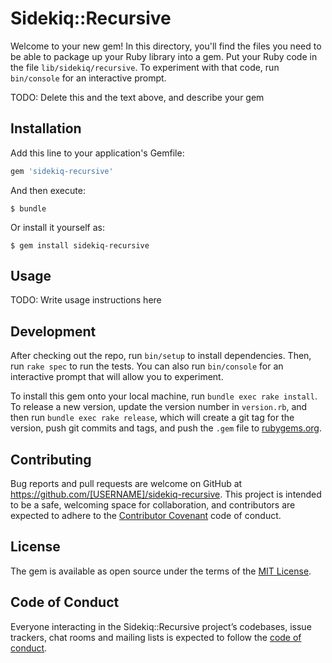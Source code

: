 # Sidekiq::Recursive

Welcome to your new gem! In this directory, you'll find the files you need to be able to package up your Ruby library into a gem. Put your Ruby code in the file `lib/sidekiq/recursive`. To experiment with that code, run `bin/console` for an interactive prompt.

TODO: Delete this and the text above, and describe your gem

## Installation

Add this line to your application's Gemfile:

```ruby
gem 'sidekiq-recursive'
```

And then execute:

    $ bundle

Or install it yourself as:

    $ gem install sidekiq-recursive

## Usage

TODO: Write usage instructions here

## Development

After checking out the repo, run `bin/setup` to install dependencies. Then, run `rake spec` to run the tests. You can also run `bin/console` for an interactive prompt that will allow you to experiment.

To install this gem onto your local machine, run `bundle exec rake install`. To release a new version, update the version number in `version.rb`, and then run `bundle exec rake release`, which will create a git tag for the version, push git commits and tags, and push the `.gem` file to [rubygems.org](https://rubygems.org).

## Contributing

Bug reports and pull requests are welcome on GitHub at https://github.com/[USERNAME]/sidekiq-recursive. This project is intended to be a safe, welcoming space for collaboration, and contributors are expected to adhere to the [Contributor Covenant](http://contributor-covenant.org) code of conduct.

## License

The gem is available as open source under the terms of the [MIT License](https://opensource.org/licenses/MIT).

## Code of Conduct

Everyone interacting in the Sidekiq::Recursive project’s codebases, issue trackers, chat rooms and mailing lists is expected to follow the [code of conduct](https://github.com/[USERNAME]/sidekiq-recursive/blob/master/CODE_OF_CONDUCT.md).
